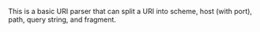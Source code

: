 This is a basic URI parser that can split a URI into scheme, host (with port), path, query string, and fragment.